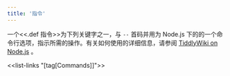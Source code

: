```yaml
---
title: '指令'
---
```


一个<<.def 指令>>为下列关键字之一，与 `--` 首码并用为 Node.js 下的的一个命令行选项，指示所需的操作。有关如何使用的详细信息，请参阅 [TiddlyWiki on Node.js](#TiddlyWiki%20on%20Node.js) 。

<<list-links "[tag[Commands]]">>